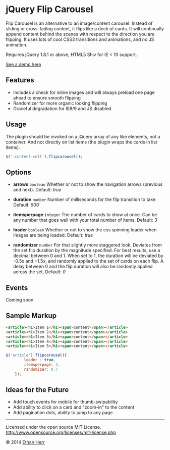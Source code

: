 jQuery Flip Carousel
====================

Flip Carousel is an alternative to an image/content carousel. Instead of sliding or cross-fading content, it flips like a deck of cards. It will continually append content behind the scenes with respect to the direction you are flipping. It uses lots of cool CSS3 transitions and animations, and *no* JS animation.

Requires jQuery 1.8.1 or above, HTML5 Shiv for IE < 10 support.

[See a demo here](http://herrmedia.com/projects/flip/)

Features
--------
- Includes a check for inline images and will always preload one page ahead to ensure smooth flipping
- Randomizer for more organic looking flipping
- Graceful degradation for IE8/9 and JS disabled


Usage
-----
The plugin should be invoked on a jQuery array of any like elements, not a container. And not directly on list items (the plugin wraps the cards in list items).

```javascript
$('.content-cell').flipcarousel();
```

Options
-------

- **arrows**  ```boolean```
Whether or not to show the navigation arrows (previous and next).
Default: *true*

- **duration** ```number```
Number of milliseconds for the flip transition to take. 
Default: *500*

- **itemsperpage**  ```integer```
The number of cards to show at once. Can be any number that goes well with your total number of items.
Default: *3*

- **loader** ```boolean```
Whether or not to show the css spinning loader when images are being loaded. 
Default: *true*

- **randomizer** ```number```
For that slightly more staggered look. Deviates from the set flip duration by the magnitude specified. For best results, use a decimal between 0 and 1. When set to 1, the duration will be deviated by -0.5x and +1.5x, and randomly applied to the set of cards on each flip. A delay between 0 and the flip duration will also be randomly applied across the set.
Default: *0*


Events
------
Coming soon


Sample Markup
-------------

```html
<article><h1>Item 1</h1><span>content</span></article>
<article><h1>Item 2</h1><span>content</span></article>
<article><h1>Item 3</h1><span>content</span></article>
<article><h1>Item 4</h1><span>content</span></article>
<article><h1>Item 5</h1><span>content</span></article>
```

```javascript
$('article').flipcarousel({
		loader : true,
		itemsperpage: 3,
		randomizer: 0.7
	});
```

Ideas for the Future
----------
- Add touch events for mobile for thumb-swipability
- Add ability to click on a card and "zoom-in" to the content
- Add pagination dots, ability to jump to any page



- - -
Licensed under the open source MIT License.
http://www.opensource.org/licenses/mit-license.php

&copy; 2014 [Ethan Herr](http://www.herrmedia.com)
